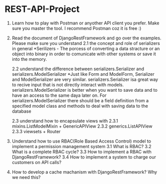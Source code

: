 # REST-API-Project
1. Learn how to play with Postman or anyother API client you prefer. Make sure you master the tool. I recommend Postman coz it is free :)
2. Read the document of DjangoRestFramework and go over the examples. Please make sure you understand
    2.1 the concept and role of serializers in general
        *Serilizers - The porcess of converting a data stracture or an object into binary in order to comunicate with other systems or save it into the memory.

    2.2 understand the difference between serializers.Serializer and serializers.ModelSerializer
        *Just like Form and ModelForm, Serializer and ModelSerializer are very similar. serializers.Serializer isa great way to recive input that is not directly interact with models. serializers.ModelSerializer is better when you want to save data and to have an access to the same daya later on. For serializers.ModelSerializer there should be a field definition from a specified model class and methods to deal with saving data to the database

    2.3 understand how to encapsulate views with
        2.3.1 mixins.ListModelMixin + GenericAPIView
        2.3.2 generics.ListAPIView
        2.3.3 viewsets + Router

 

3. Understand how to use RBAC(Role Based Access Control) model to implement a permission management system
    3.1 What is RBAC?
    3.2 What is a complete RBAC cycle?
    3.3 How to implement a RBAC with DjangoRestFramework?
    3.4 How to implement a system to charge our customers on API calls?

 

4. How to develop a cache machanism with DjangoRestFramework? Why we need this?
